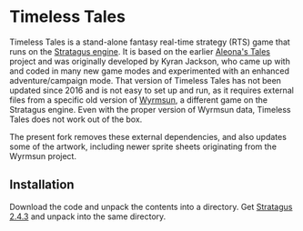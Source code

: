 # Timeless Tales
Timeless Tales is a stand-alone fantasy real-time strategy (RTS) game that runs on the <a href="https://stratagus.com/">Stratagus engine</a>. It is based on the earlier <a href="http://www.nongnu.org/aleona/index.html">Aleona's Tales</a> project and was originally developed by Kyran Jackson, who came up with and coded in many new game modes and experimented with an enhanced adventure/campaign mode. That version of Timeless Tales has not been updated since 2016 and is not easy to set up and run, as it requires external files from a specific old version of <a href="https://github.com/Andrettin/Wyrmsun/">Wyrmsun</a>, a different game on the Stratagus engine. Even with the proper version of Wyrmsun data, Timeless Tales does not work out of the box.

The present fork removes these external dependencies, and also updates some of the artwork, including newer sprite sheets originating from the Wyrmsun project.

## Installation
Download the code and unpack the contents into a directory. Get <a href="https://github.com/Wargus/stratagus/releases/tag/v2.4.3">Stratagus 2.4.3</a> and unpack into the same directory.
